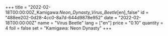 +++
title = "2022-02-18T00:00:00Z_Kamigawa:_Neon_Dynasty_Virus_Beetle_[en]_false"
id = "488ee202-0d28-4cc0-8a7d-644d9878e952"
date = "2022-02-18T00:00:00Z"
name = "Virus Beetle"
lang = ["en"]
price = "0.10"
quantity = 4
foil = false
set = "Kamigawa: Neon Dynasty"
+++
